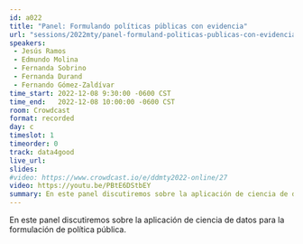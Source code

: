 ```yaml
---
id: a022
title: "Panel: Formulando políticas públicas con evidencia"
url: "sessions/2022mty/panel-formuland-politicas-publicas-con-evidencia"
speakers:
 - Jesús Ramos
 - Edmundo Molina
 - Fernanda Sobrino
 - Fernanda Durand
 - Fernando Gómez-Zaldívar
time_start: 2022-12-08 9:30:00 -0600 CST
time_end:   2022-12-08 10:00:00 -0600 CST
room: Crowdcast
format: recorded
day: c
timeslot: 1
timeorder: 0
track: data4good
live_url: 
slides: 
#video: https://www.crowdcast.io/e/ddmty2022-online/27
video: https://youtu.be/PBtE6DStbEY
summary: En este panel discutiremos sobre la aplicación de ciencia de datos para la formulación de política pública.
---
```


En este panel discutiremos sobre la aplicación de ciencia de datos para la formulación de política pública.